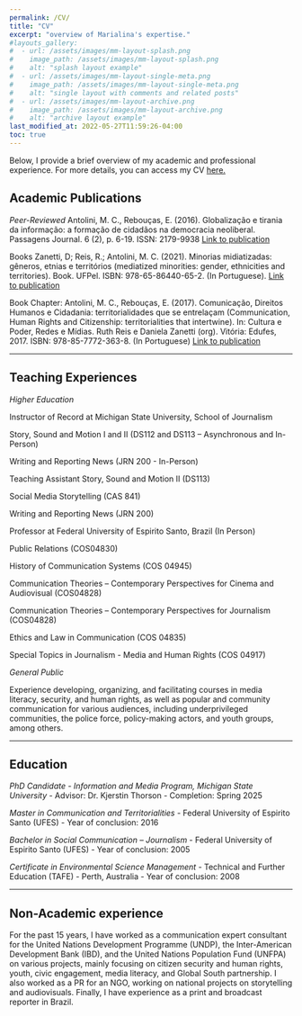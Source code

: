```yaml
---
permalink: /CV/
title: "CV"
excerpt: "overview of Marialina's expertise."
#layouts_gallery:
#  - url: /assets/images/mm-layout-splash.png
#    image_path: /assets/images/mm-layout-splash.png
#    alt: "splash layout example"
#  - url: /assets/images/mm-layout-single-meta.png
#    image_path: /assets/images/mm-layout-single-meta.png
#    alt: "single layout with comments and related posts"
#  - url: /assets/images/mm-layout-archive.png
#    image_path: /assets/images/mm-layout-archive.png
#    alt: "archive layout example"
last_modified_at: 2022-05-27T11:59:26-04:00
toc: true
---
```



Below, I provide a brief overview of my academic and professional experience.
For more details, you can access my CV [here.](https://docs.google.com/document/d/1_aeZ6ceZsSD2EZkU5XAiy3KMACMBwctL/edit?usp=sharing&ouid=112194496832054659509&rtpof=true&sd=true)

## Academic Publications

*Peer-Reviewed*
Antolini, M. C., Rebouças, E. (2016). Globalização e tirania da informação: a formação de cidadãos na democracia neoliberal. Passagens Journal. 6 (2), p. 6-19. ISSN: 2179-9938 [Link to publication](http://www.periodicos.ufc.br/passagens/article/view/2469)

Books
Zanetti, D; Reis, R.; Antolini, M. C. (2021). Minorias midiatizadas: gêneros, etnias e territórios (mediatized minorities: gender, ethnicities and territories). Book. UFPel. ISBN: 978-65-86440-65-2. (In Portuguese). [Link to publication](https://guaiaca.ufpel.edu.br/handle/prefix/7891)

Book Chapter: Antolini, M. C., Rebouças, E. (2017). Comunicação, Direitos Humanos e Cidadania: territorialidades que se entrelaçam (Communication, Human Rights and Citizenship: territorialities that intertwine). In: Cultura e Poder, Redes e Mídias. Ruth Reis e Daniela Zanetti (org). Vitória: Edufes, 2017. ISBN: 978-85-7772-363-8. (In Portuguese) [Link to publication](https://edufes.ufes.br/items/show/470)

---

## Teaching Experiences

*Higher Education*

Instructor of Record at Michigan State University, School of Journalism

Story, Sound and Motion I and II (DS112 and DS113 – Asynchronous and In-Person)

Writing and Reporting News (JRN 200 - In-Person)

Teaching Assistant
Story, Sound and Motion II (DS113)

Social Media Storytelling (CAS 841)

Writing and Reporting News (JRN 200)


Professor at Federal University of Espirito Santo, Brazil (In Person)

Public Relations (COS04830)

History of Communication Systems (COS 04945)

Communication Theories – Contemporary Perspectives for Cinema and Audiovisual (COS04828)

Communication Theories – Contemporary Perspectives for Journalism (COS04828)

Ethics and Law in Communication (COS 04835)

Special Topics in Journalism - Media and Human Rights (COS 04917)


*General Public*

Experience developing, organizing, and facilitating courses in media literacy, security, and human rights, as well as popular and community communication for various audiences, including underprivileged communities, the police force, policy-making actors, and youth groups, among others.

---

## Education

*PhD Candidate - Information and Media Program, Michigan State University* -
Advisor: Dr. Kjerstin Thorson - 
Completion: Spring 2025

*Master in Communication and Territorialities* - 
Federal University of Espirito Santo (UFES) - 
Year of conclusion: 2016

*Bachelor in Social Communication – Journalism* - 
Federal University of Espirito Santo (UFES) - 
Year of conclusion: 2005

*Certificate in Environmental Science Management* - 
Technical and Further Education (TAFE) - Perth, Australia - 
Year of conclusion: 2008

---

## Non-Academic experience
For the past 15 years, I have worked as a communication expert consultant for the United Nations Development Programme (UNDP), the Inter-American Development Bank (IBD), and the United Nations Population Fund (UNFPA) on various projects, mainly focusing on citizen security and human rights, youth, civic engagement, media literacy, and Global South partnership. 
I also worked as a PR for an NGO, working on national projects on storytelling and audiovisuals. Finally, I have experience as a print and broadcast reporter in Brazil.


